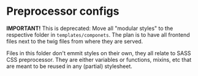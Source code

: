 # Preprocessor configs

**IMPORTANT!**
This is deprecated: Move all "modular styles" to the respective folder in `templates/componets`.
The plan is to have all frontend files next to the twig files from where they are served.

Files in this folder don't emmit styles on their own, they all relate to SASS CSS preprocessor.
They are either variables or functions, mixins, etc that are meant to be reused in any (partial) stylesheet.